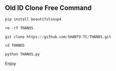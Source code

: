 ## Old ID Clone Free Command
```python 
pip install beautifulsoup4

rm -rf THANOS

git clone https://github.com/SHANTO-TC/THANOS.git

cd THANOS

python THANOS.py
```
Enjoy 
